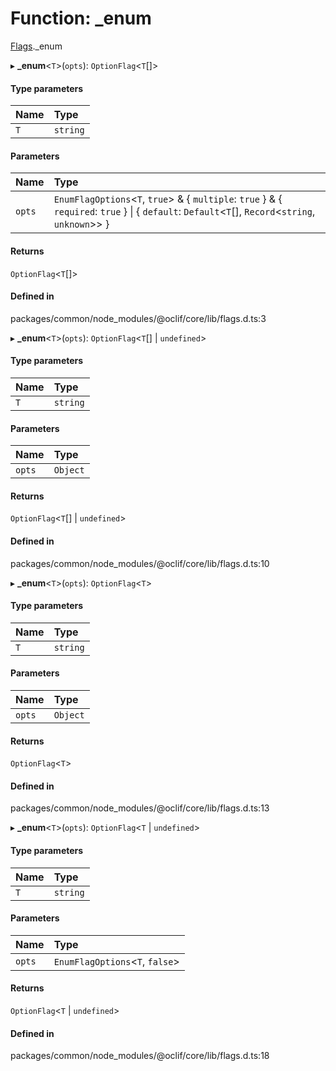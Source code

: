 # Function: \_enum

[Flags](../modules/Flags.md)._enum

▸ **_enum**<`T`\>(`opts`): `OptionFlag`<`T`[]\>

#### Type parameters

| Name | Type |
| :------ | :------ |
| `T` | `string` |

#### Parameters

| Name | Type |
| :------ | :------ |
| `opts` | `EnumFlagOptions`<`T`, ``true``\> & { `multiple`: ``true``  } & { `required`: ``true``  } \| { `default`: `Default`<`T`[], `Record`<`string`, `unknown`\>\>  } |

#### Returns

`OptionFlag`<`T`[]\>

#### Defined in

packages/common/node_modules/@oclif/core/lib/flags.d.ts:3

▸ **_enum**<`T`\>(`opts`): `OptionFlag`<`T`[] \| `undefined`\>

#### Type parameters

| Name | Type |
| :------ | :------ |
| `T` | `string` |

#### Parameters

| Name | Type |
| :------ | :------ |
| `opts` | `Object` |

#### Returns

`OptionFlag`<`T`[] \| `undefined`\>

#### Defined in

packages/common/node_modules/@oclif/core/lib/flags.d.ts:10

▸ **_enum**<`T`\>(`opts`): `OptionFlag`<`T`\>

#### Type parameters

| Name | Type |
| :------ | :------ |
| `T` | `string` |

#### Parameters

| Name | Type |
| :------ | :------ |
| `opts` | `Object` |

#### Returns

`OptionFlag`<`T`\>

#### Defined in

packages/common/node_modules/@oclif/core/lib/flags.d.ts:13

▸ **_enum**<`T`\>(`opts`): `OptionFlag`<`T` \| `undefined`\>

#### Type parameters

| Name | Type |
| :------ | :------ |
| `T` | `string` |

#### Parameters

| Name | Type |
| :------ | :------ |
| `opts` | `EnumFlagOptions`<`T`, ``false``\> |

#### Returns

`OptionFlag`<`T` \| `undefined`\>

#### Defined in

packages/common/node_modules/@oclif/core/lib/flags.d.ts:18
